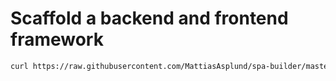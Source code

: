 # Scaffold a backend and frontend framework

```sh
curl https://raw.githubusercontent.com/MattiasAsplund/spa-builder/master/setup.sh | sh
```
